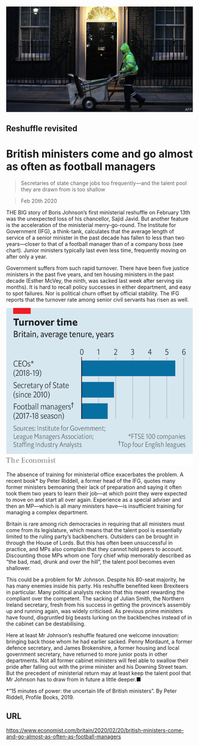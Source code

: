 ![](./images/20200222_BRP502.jpg)

## Reshuffle revisited

# British ministers come and go almost as often as football managers

> Secretaries of state change jobs too frequently—and the talent pool they are drawn from is too shallow

> Feb 20th 2020

THE BIG story of Boris Johnson’s first ministerial reshuffle on February 13th was the unexpected loss of his chancellor, Sajid Javid. But another feature is the acceleration of the ministerial merry-go-round. The Institute for Government (IFG), a think-tank, calculates that the average length of service of a senior minister in the past decade has fallen to less than two years—closer to that of a football manager than of a company boss (see chart). Junior ministers typically last even less time, frequently moving on after only a year.

Government suffers from such rapid turnover. There have been five justice ministers in the past five years, and ten housing ministers in the past decade (Esther McVey, the ninth, was sacked last week after serving six months). It is hard to recall policy successes in either department, and easy to spot failures. Nor is political churn offset by official stability. The IFG reports that the turnover rate among senior civil servants has risen as well.

![](./images/20200222_BRC206.png)

The absence of training for ministerial office exacerbates the problem. A recent book* by Peter Riddell, a former head of the IFG, quotes many former ministers bemoaning their lack of preparation and saying it often took them two years to learn their job—at which point they were expected to move on and start all over again. Experience as a special adviser and then an MP—which is all many ministers have—is insufficient training for managing a complex department.

Britain is rare among rich democracies in requiring that all ministers must come from its legislature, which means that the talent pool is essentially limited to the ruling party’s backbenchers. Outsiders can be brought in through the House of Lords. But this has often been unsuccessful in practice, and MPs also complain that they cannot hold peers to account. Discounting those MPs whom one Tory chief whip memorably described as “the bad, mad, drunk and over the hill”, the talent pool becomes even shallower.

This could be a problem for Mr Johnson. Despite his 80-seat majority, he has many enemies inside his party. His reshuffle benefited keen Brexiteers in particular. Many political analysts reckon that this meant rewarding the compliant over the competent. The sacking of Julian Smith, the Northern Ireland secretary, fresh from his success in getting the province’s assembly up and running again, was widely criticised. As previous prime ministers have found, disgruntled big beasts lurking on the backbenches instead of in the cabinet can be destabilising.

Here at least Mr Johnson’s reshuffle featured one welcome innovation: bringing back those whom he had earlier sacked. Penny Mordaunt, a former defence secretary, and James Brokenshire, a former housing and local government secretary, have returned to more junior posts in other departments. Not all former cabinet ministers will feel able to swallow their pride after falling out with the prime minister and his Downing Street team. But the precedent of ministerial return may at least keep the talent pool that Mr Johnson has to draw from in future a little deeper.■

*”15 minutes of power: the uncertain life of British ministers”. By Peter Riddell, Profile Books, 2019.

## URL

https://www.economist.com/britain/2020/02/20/british-ministers-come-and-go-almost-as-often-as-football-managers
